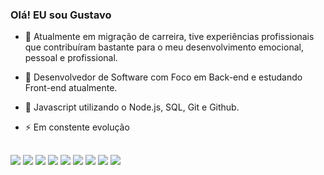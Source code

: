 ### Olá! EU sou Gustavo

- 🔭 Atualmente em migração de carreira, tive experiências profissionais que contribuíram bastante para o meu desenvolvimento emocional, pessoal e profissional.
- 🌱 Desenvolvedor de Software com Foco em Back-end e estudando Front-end atualmente. 
- 💬 Javascript utilizando o Node.js, SQL, Git e Github.
- ⚡ Em constente evolução

  ##

  <div> 
 <img src="https://img.shields.io/badge/JavaScript-F7DF1E?style=for-the-badge&logo=javascript&logoColor=black" target="_blank"> <img src="https://img.shields.io/badge/Node.js-43853D?style=for-the-badge&logo=node.js&logoColor=white" target="_blank">
 <img src="https://img.shields.io/badge/Java-ED8B00?style=for-the-badge&logo=openjdk&logoColor=white" target="_blank">
 <img src="https://img.shields.io/badge/Express.js-404D59?style=for-the-badge" target="_blank">
 <img src="https://img.shields.io/badge/MySQL-00000F?style=for-the-badge&logo=mysql&logoColor=white" target="_blank">
 <img src="https://img.shields.io/badge/HTML-239120?style=for-the-badge&logo=html5&logoColor=white" target="_blank">
 <img src="https://img.shields.io/badge/CSS-239120?&style=for-the-badge&logo=css3&logoColor=white" target="_blank">
  <a href = "mailto:gustavo-coelh21@gmail.com"><img src="https://img.shields.io/badge/-Gmail-%23333?style=for-the-badge&logo=gmail&logoColor=white" target="_blank"></a>
  <a href="https://www.linkedin.com/in/gustavo-coelho-15b92b1b9/" target="_blank"><img src="https://img.shields.io/badge/-LinkedIn-%230077B5?style=for-the-badge&logo=linkedin&logoColor=white" target="_blank"></a> 
  
</div>

